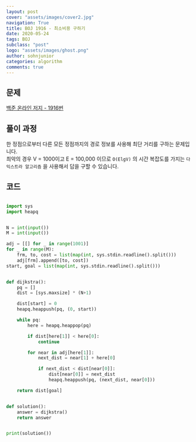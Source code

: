 ```yaml
---
layout: post
cover: "assets/images/cover2.jpg"
navigation: True
title: BOJ 1916 - 최소비용 구하기
date: 2020-05-24
tags: BOJ
subclass: "post"
logo: "assets/images/ghost.png"
author: sohnjunior
categories: algorithm
comments: true
---
```


## 문제

[백준 온라인 저지 - 1916번](https://www.acmicpc.net/problem/1916)

## 풀이 과정

한 정점으로부터 다른 모든 정점까지의 경로 정보를 사용해 최단 거리를 구하는 문제입니다. <br>
최악의 경우 V = 1000이고 E = 100,000 이므로 `O(ElgV)` 의 시간 복잡도를 가지는 `다익스트라 알고리즘` 을 사용해서 답을 구할 수 있습니다. <br>

## 코드

```python

import sys
import heapq


N = int(input())
M = int(input())

adj = [[] for _ in range(1001)]
for _ in range(M):
    frm, to, cost = list(map(int, sys.stdin.readline().split()))
    adj[frm].append([to, cost])
start, goal = list(map(int, sys.stdin.readline().split()))


def dijkstra():
    pq = []
    dist = [sys.maxsize] * (N+1)

    dist[start] = 0
    heapq.heappush(pq, (0, start))

    while pq:
        here = heapq.heappop(pq)

        if dist[here[1]] < here[0]:
            continue

        for near in adj[here[1]]:
            next_dist = near[1] + here[0]

            if next_dist < dist[near[0]]:
                dist[near[0]] = next_dist
                heapq.heappush(pq, (next_dist, near[0]))

    return dist[goal]


def solution():
    answer = dijkstra()
    return answer


print(solution())

```
